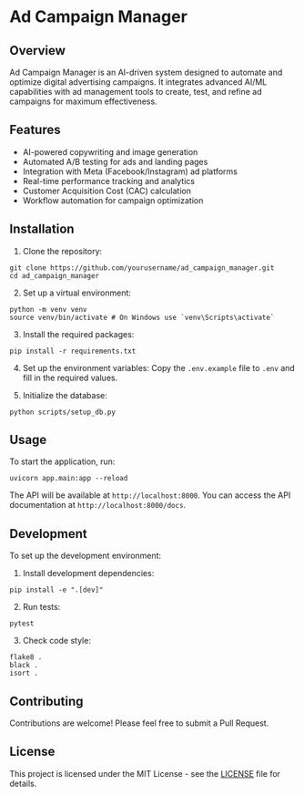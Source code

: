

# Ad Campaign Manager

## Overview

Ad Campaign Manager is an AI-driven system designed to automate and optimize digital advertising campaigns. It integrates advanced AI/ML capabilities with ad management tools to create, test, and refine ad campaigns for maximum effectiveness.

## Features

- AI-powered copywriting and image generation
- Automated A/B testing for ads and landing pages
- Integration with Meta (Facebook/Instagram) ad platforms
- Real-time performance tracking and analytics
- Customer Acquisition Cost (CAC) calculation
- Workflow automation for campaign optimization

## Installation

1. Clone the repository:
```
git clone https://github.com/yourusername/ad_campaign_manager.git
cd ad_campaign_manager
```

2. Set up a virtual environment:
```
python -m venv venv
source venv/bin/activate # On Windows use `venv\Scripts\activate`
```

3. Install the required packages:
```
pip install -r requirements.txt
```

4. Set up the environment variables:
Copy the `.env.example` file to `.env` and fill in the required values.

5. Initialize the database:
```
python scripts/setup_db.py
```

## Usage
To start the application, run:
```
uvicorn app.main:app --reload
```

The API will be available at `http://localhost:8000`. You can access the API documentation at `http://localhost:8000/docs`.

## Development
To set up the development environment:
1. Install development dependencies:
```
pip install -e ".[dev]"
```

2. Run tests:
```
pytest
```

3. Check code style:
```
flake8 .
black .
isort .
```

## Contributing
Contributions are welcome! Please feel free to submit a Pull Request.

## License
This project is licensed under the MIT License - see the [LICENSE](LICENSE) file for details.
